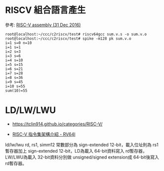 # RISCV 組合語言產生


參考: [RISC-V assembly (31 Dec 2016)](https://www.imperialviolet.org/2016/12/31/riscv.html)

```
root@localhost:~/ccc/c2riscv/test# riscv64gcc sum.v.s -o sum.v.o
root@localhost:~/ccc/c2riscv/test# spike -m128 pk sum.v.o
i=1 s=0 n=10
i=1 s=1
i=2 s=3
i=3 s=6
i=4 s=10
i=5 s=15
i=6 s=21
i=7 s=28
i=8 s=36
i=9 s=45
i=10 s=55
sum(10)=55
```

# LD/LW/LWU


* https://tclin914.github.io/categories/RISC-V/

* [RISC-V 指令集架構介紹 - RV64I](https://tclin914.github.io/464e7cd9/)

ld/lw/lwu rd, rs1, simm12
常數部分為 sign-extended 12-bit，載入位址則為 rs1暫存器加上 sign-extended 12-bit，LD為載入 64-bit資料寫入 rd暫存器，LW/LWU為載入 32-bit資料分別做 unsigned/signed extension成 64-bit後寫入 rd暫存器。

